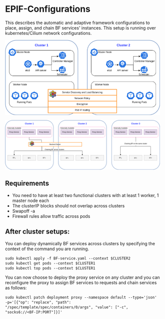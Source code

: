 # EPIF-Configurations
This describes the automatic and adaptive framework configurations to place, assign, and chain BF services' instances.  This setup is running over kubernetes/Cilium network configurations.


![Implementation](https://github.com/epi-project/EPIF-Configurations/blob/main/Architecture.drawio.png)


![Implementation](https://github.com/epi-project/EPIF-Configurations/blob/main/Experiment-implementation.drawio.png)


## Requirements
- You need to have at least two functional clusters with at least 1 worker, 1 master node each
- The clusterIP blocks should not overlap across clusters
- Swapoff -a
- Firewall rules allow traffic across pods

## After cluster setups:
You can deploy dynamically BF services across clusters by specifying the context of the command you are running.
```shell 
sudo kubectl apply -f BF-service.yaml --context $CLUSTER2
sudo kubectl get pods --context $CLUSTER1
sudo kubectl top pods --context $CLUSTER1
```
You can now choose to deploy the proxy service on any cluster and you can reconfigure the proxy to assign BF services to requests and chain services as follows:

```shell
sudo kubectl patch deployment proxy --namespace default --type='json' -p='[{"op": "replace", "path": "/spec/template/spec/containers/0/args", "value": ["-c", "socks6://<BF-IP:PORT"]}]'
```
